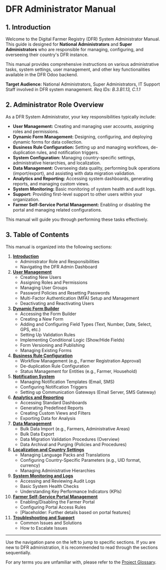 # DFR Administrator Manual

## 1. Introduction

Welcome to the Digital Farmer Registry (DFR) System Administrator Manual. This guide is designed for **National Administrators** and **Super Administrators** who are responsible for managing, configuring, and overseeing their country's DFR instance.

This manual provides comprehensive instructions on various administrative tasks, system settings, user management, and other key functionalities available in the DFR Odoo backend.

**Target Audience:** National Administrators, Super Administrators, IT Support Staff involved in DFR system management.
*Req IDs: B.3.B1.13, C.1.1*

## 2. Administrator Role Overview

As a DFR System Administrator, your key responsibilities typically include:

*   **User Management:** Creating and managing user accounts, assigning roles and permissions.
*   **Dynamic Form Management:** Designing, configuring, and deploying dynamic forms for data collection.
*   **Business Rule Configuration:** Setting up and managing workflows, de-duplication rules, and notification triggers.
*   **System Configuration:** Managing country-specific settings, administrative hierarchies, and localization.
*   **Data Management:** Overseeing data quality, performing bulk operations (import/export), and assisting with data migration validation.
*   **Analytics and Reporting:** Accessing system dashboards, generating reports, and managing custom views.
*   **System Monitoring:** Basic monitoring of system health and audit logs.
*   **Support:** Providing first-level support to other users within your organization.
*   **Farmer Self-Service Portal Management:** Enabling or disabling the portal and managing related configurations.

This manual will guide you through performing these tasks effectively.

## 3. Table of Contents

This manual is organized into the following sections:

1.  **[Introduction](./01-introduction.md)**
    *   Administrator Role and Responsibilities
    *   Navigating the DFR Admin Dashboard
2.  **[User Management](./02-user-management.md)**
    *   Creating New Users
    *   Assigning Roles and Permissions
    *   Managing User Groups
    *   Password Policies and Resetting Passwords
    *   Multi-Factor Authentication (MFA) Setup and Management
    *   Deactivating and Reactivating Users
3.  **[Dynamic Form Builder](./03-dynamic-form-builder.md)**
    *   Accessing the Form Builder
    *   Creating a New Form
    *   Adding and Configuring Field Types (Text, Number, Date, Select, GPS, etc.)
    *   Setting Up Validation Rules
    *   Implementing Conditional Logic (Show/Hide Fields)
    *   Form Versioning and Publishing
    *   Managing Existing Forms
4.  **[Business Rule Configuration](./04-business-rules-config.md)**
    *   Workflow Management (e.g., Farmer Registration Approval)
    *   De-duplication Rule Configuration
    *   Status Management for Entities (e.g., Farmer, Household)
5.  **[Notification System](./05-notification-system.md)**
    *   Managing Notification Templates (Email, SMS)
    *   Configuring Notification Triggers
    *   Setting up Communication Gateways (Email Server, SMS Gateway)
6.  **[Analytics and Reporting](./06-analytics-reporting.md)**
    *   Accessing Standard Dashboards
    *   Generating Predefined Reports
    *   Creating Custom Views and Filters
    *   Exporting Data for Analysis
7.  **[Data Management](./07-data-management.md)**
    *   Bulk Data Import (e.g., Farmers, Administrative Areas)
    *   Bulk Data Export
    *   Data Migration Validation Procedures (Overview)
    *   Data Archival and Purging (Policies and Procedures)
8.  **[Localization and Country Settings](./08-localization-settings.md)**
    *   Managing Language Packs and Translations
    *   Configuring Country-Specific Parameters (e.g., UID format, currency)
    *   Managing Administrative Hierarchies
9.  **[System Monitoring and Logs](./09-system-monitoring-logs.md)**
    *   Accessing and Reviewing Audit Logs
    *   Basic System Health Checks
    *   Understanding Key Performance Indicators (KPIs)
10. **[Farmer Self-Service Portal Management](./10-portal-management.md)**
    *   Enabling/Disabling the Farmer Portal
    *   Configuring Portal Access Rules
    *   [Placeholder: Further details based on portal features]
11. **[Troubleshooting and Support](./11-troubleshooting-support.md)**
    *   Common Issues and Solutions
    *   How to Escalate Issues

---
Use the navigation pane on the left to jump to specific sections. If you are new to DFR administration, it is recommended to read through the sections sequentially.

For any terms you are unfamiliar with, please refer to the [Project Glossary](../../glossary.md).